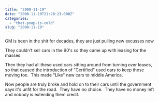 ```yaml
---
title: "2008-11-19"
date: "2008-11-19T21:28:23.000Z"
categories: 
  - "that-poop-is-cold"
slug: "2008-11-19"
---
```


GM is been in the shit for decades, they are just pulling new excusses now

They couldn't sell cars in the 90's so they came up with leasing for the masses

Then they had all these used cars sitting around from turning over leases, so that caused the introduction of "Certified" used cars to keep those moving too.  This made "Like" new cars to middle America.

Now people are truly broke and hold on to their cars until the government says it's unfit for the road.  They have no choice.  They have no money left and nobody is extending them credit.
